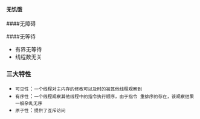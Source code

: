 #### 无饥饿

####无障碍

####无等待

* 有界无等待
* 线程数无关

### 三大特性

* `可见性`：`一个线程对主内存的修改可以及时的被其他线程观察到`
* `有序性`：`一个线程观察其他线程中的指令执行顺序，由于指令 重排序的存在，该观察结果一般杂乱无序`
* `原子性`：`提供了互斥访问`

